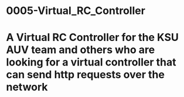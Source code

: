 # 0005-Virtual_RC_Controller
# A Virtual RC Controller for the KSU AUV team and others who are looking for a virtual controller that can send http requests over the network
